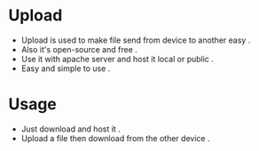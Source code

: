 # Upload
- Upload is used to make file send from device to another easy .
- Also it's open-source and free .
- Use it with apache server and host it local or public .
- Easy and simple to use .
# Usage
- Just download and host it . 
- Upload a file then download from the other device .
